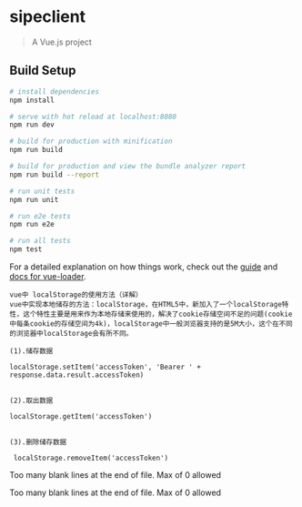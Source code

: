 # sipeclient

> A Vue.js project

## Build Setup

``` bash
# install dependencies
npm install

# serve with hot reload at localhost:8080
npm run dev

# build for production with minification
npm run build

# build for production and view the bundle analyzer report
npm run build --report

# run unit tests
npm run unit

# run e2e tests
npm run e2e

# run all tests
npm test
```

For a detailed explanation on how things work, check out the [guide](http://vuejs-templates.github.io/webpack/) and [docs for vue-loader](http://vuejs.github.io/vue-loader).

```
vue中 localStorage的使用方法（详解）
vue中实现本地储存的方法：localStorage，在HTML5中，新加入了一个localStorage特性，这个特性主要是用来作为本地存储来使用的，解决了cookie存储空间不足的问题(cookie中每条cookie的存储空间为4k)，localStorage中一般浏览器支持的是5M大小，这个在不同的浏览器中localStorage会有所不同。

(1).储存数据

localStorage.setItem('accessToken', 'Bearer ' + response.data.result.accessToken)
 

(2).取出数据

localStorage.getItem('accessToken')
 

(3).删除储存数据

 localStorage.removeItem('accessToken')
```

Too many blank lines at the end of file. Max of 0 allowed

Too many blank lines at the end of file. Max of 0 allowed
